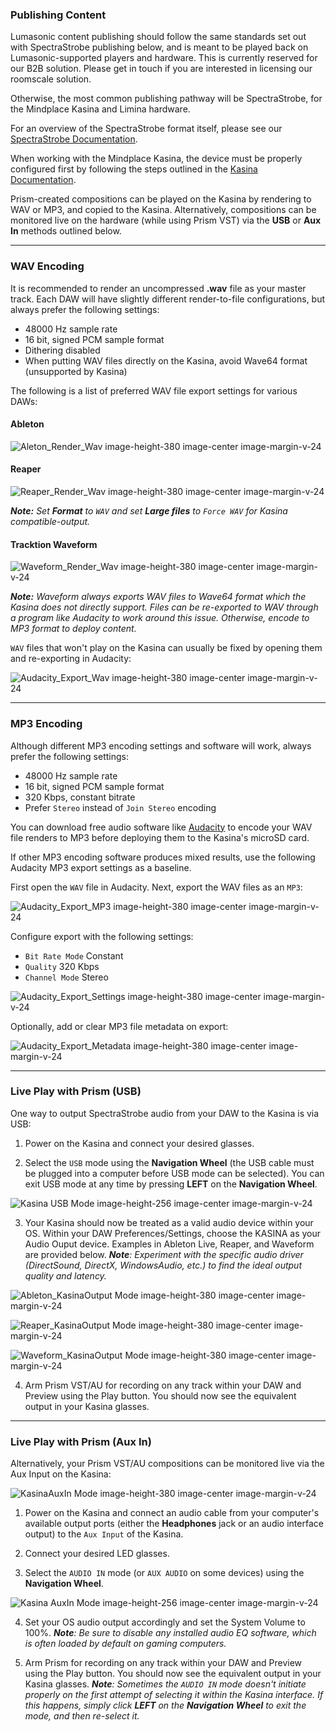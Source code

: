 ### Publishing Content

Lumasonic content publishing should follow the same standards set out with SpectraStrobe publishing below, and is
meant to be played back on Lumasonic-supported players and hardware. This is currently reserved for our B2B solution.
Please get in touch if you are interested in licensing our roomscale solution.

Otherwise, the most common publishing pathway will be SpectraStrobe, for the Mindplace Kasina and Limina hardware.

For an overview of the SpectraStrobe format itself, please see our [SpectraStrobe Documentation](../09-SpectraStrobe/01-spectrastrobe-introduction.md).

When working with the Mindplace Kasina, the device must be properly configured first by following the steps outlined in the 
[Kasina Documentation](08-kasina.md).

Prism-created compositions can be played on the Kasina by rendering to WAV or MP3, and copied to the Kasina. 
Alternatively, compositions can be monitored live on the hardware (while using Prism VST) via the **USB** or **Aux In** 
methods outlined below. 

---

### WAV Encoding

It is recommended to render an uncompressed **.wav** file as your master track. Each DAW will have slightly different
render-to-file configurations, but always prefer the following settings:
* 48000 Hz sample rate
* 16 bit, signed PCM sample format
* Dithering disabled
* When putting WAV files directly on the Kasina, avoid Wave64 format (unsupported by Kasina)

The following is a list of preferred WAV file export settings for various DAWs:

#### Ableton
![Aleton_Render_Wav image-height-380 image-center image-margin-v-24](img/daw/Ableton_Render_Wav.png)

#### Reaper
![Reaper_Render_Wav image-height-380 image-center image-margin-v-24](img/daw/Reaper_Render_Wav.png)

_**Note:** Set **Format** to `WAV` and set **Large files** to `Force WAV` for Kasina compatible-output._

#### Tracktion Waveform
![Waveform_Render_Wav image-height-380 image-center image-margin-v-24](img/daw/Waveform_Render_Wav.png)

_**Note:** Waveform always exports WAV files to Wave64 format which the Kasina does not directly support. Files
can be re-exported to WAV through a program like Audacity to work around this issue. Otherwise, encode to
MP3 format to deploy content._

`WAV` files that won't play on the Kasina can usually be fixed by opening them and re-exporting in Audacity:

![Audacity_Export_Wav image-height-380 image-center image-margin-v-24](img/daw/Audacity_Export_Wav.png)

---

### MP3 Encoding

Although different MP3 encoding settings and software will work, always prefer the following settings:

* 48000 Hz sample rate
* 16 bit, signed PCM sample format
* 320 Kbps, constant bitrate
* Prefer `Stereo` instead of `Join Stereo` encoding

You can download free audio software like [Audacity](https://www.audacityteam.org/) to encode your
WAV file renders to MP3 before deploying them to the Kasina's microSD card.

If other MP3 encoding software produces mixed results, use the following Audacity MP3 export settings
as a baseline.

First open the `WAV` file in Audacity. Next, export the WAV files as an `MP3`:

![Audacity_Export_MP3 image-height-380 image-center image-margin-v-24](img/daw/Audacity_Export_Mp3.png)

Configure export with the following settings:
* `Bit Rate Mode` Constant
* `Quality` 320 Kbps
* `Channel Mode` Stereo

![Audacity_Export_Settings image-height-380 image-center image-margin-v-24](img/daw/Audacity_Mp3_Settings.png)

Optionally, add or clear MP3 file metadata on export:

![Audacity_Export_Metadata image-height-380 image-center image-margin-v-24](img/daw/Audacity_Mp3_Metadata.png)

---

### Live Play with Prism (USB)

One way to output SpectraStrobe audio from your DAW to the Kasina is via USB:

1. Power on the Kasina and connect your desired glasses.
   
2. Select the `USB` mode using the **Navigation Wheel** (the USB cable must be plugged into a computer before USB mode 
can be selected). You can exit USB mode at any time by pressing **LEFT** on the **Navigation Wheel**.
   
![Kasina USB Mode image-height-256 image-center image-margin-v-24](img/kasina/Kasina-USB-Mode.png)

3. Your Kasina should now be treated as a valid audio device within your OS. Within your DAW Preferences/Settings, choose 
the KASINA as your Audio Ouput device. Examples in Ableton Live, Reaper, and Waveform are provided below. _**Note**: 
Experiment with the specific audio driver (DirectSound, DirectX, WindowsAudio, etc.) to find the ideal output quality 
and latency._

![Ableton_KasinaOutput Mode image-height-380 image-center image-margin-v-24](img/daw/Windows_Ableton_KasinaOutput.png)

![Reaper_KasinaOutput Mode image-height-380 image-center image-margin-v-24](img/daw/Windows_Reaper_KasinaOutput.png)

![Waveform_KasinaOutput Mode image-height-380 image-center image-margin-v-24](img/daw/Windows_Waveform_KasinaOutput.png)

4. Arm Prism VST/AU for recording on any track within your DAW and Preview using the Play button. You should now see the equivalent 
output in your Kasina glasses.

---

### Live Play with Prism (Aux In)

Alternatively, your Prism VST/AU compositions can be monitored live via the Aux Input on the Kasina:

![KasinaAuxIn Mode image-height-380 image-center image-margin-v-24](img/kasina/Kasina-Aux-In-Hookup.png)

1. Power on the Kasina and connect an audio cable from your computer's available output ports (either the **Headphones** 
jack or an audio interface output) to the `Aux Input` of the Kasina.

2. Connect your desired LED glasses.

3. Select the `AUDIO IN` mode (or `AUX AUDIO` on some devices) using the **Navigation Wheel**.
   
![Kasina AuxIn Mode image-height-256 image-center image-margin-v-24](img/kasina/Kasina-Aux-In-Mode.png)

4. Set your OS audio output accordingly and set the System Volume to 100%. _**Note**: Be sure to disable any installed 
audio EQ software, which is often loaded by default on gaming computers._

5. Arm Prism for recording on any track within your DAW and Preview using the Play button. You should now see the equivalent 
output in your Kasina glasses. _**Note**: Sometimes the `AUDIO IN` mode doesn't initiate properly on the first attempt of 
selecting it within the Kasina interface. If this happens, simply click **LEFT** on the **Navigation Wheel** to exit the 
mode, and then re-select it._